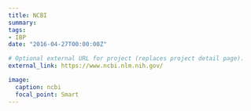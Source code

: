 ```yaml
---
title: NCBI
summary: 
tags:
- IBP
date: "2016-04-27T00:00:00Z"

# Optional external URL for project (replaces project detail page).
external_link: https://www.ncbi.nlm.nih.gov/

image:
  caption: ncbi
  focal_point: Smart
---
```


